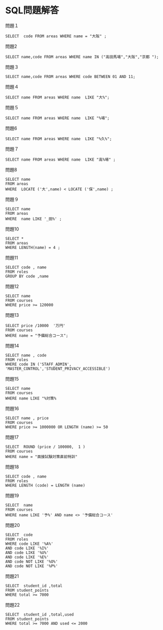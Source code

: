 # SQL問題解答
問題１

```
SELECT  code FROM areas WHERE name = "大阪" ;
```

問題2

```
SELECT name,code FROM areas WHERE name IN ("高田馬場","大阪","京都 ");
```

問題３
```
SELECT name,code FROM areas WHERE code BETWEEN 01 AND 11;
```
問題４

```
SELECT name FROM areas WHERE name  LIKE "大%";
```

問題５
```
SELECT name FROM areas WHERE name  LIKE "%場";
```

問題6

```
SELECT name FROM areas WHERE name  LIKE "%久%";
```

問題７
```
SELECT name FROM areas WHERE name  LIKE "高%場" ;
```
問題8

```
SELECT name
FROM areas  
WHERE  LOCATE ('大',name) < LOCATE ('保',name) ;
```

問題９

```
SELECT name
FROM areas  
WHERE  name LIKE '_田%' ;
```

問題10

```
SELECT *
FROM areas  
WHERE LENGTH(name) = 4 ;
```

問題11

```
SELECT code , name
FROM roles
GROUP BY code ,name
```

問題12 
```
SELECT name
FROM courses
WHERE price >= 120000
```
問題13
```
SELECT price /10000  '万円'
FROM courses
WHERE name = "予備総合コース";
```

問題14
```
SELECT name , code
FROM roles
WHERE code IN ('STAFF_ADMIN', 'MASTER_CONTROL','STUDENT_PRIVACY_ACCESSIBLE')
```
問題15

```
SELECT name
FROM courses
WHERE name LIKE "%対策%
```

問題16
```
SELECT name , price 
FROM courses
WHERE price >= 1000000 OR LENGTH (name) >= 50
```
問題17 
```
SELECT  ROUND (price / 100000,  1 )
FROM courses
WHERE name = "面接試験対策直前特訓"
```
問題18
```
SELECT code , name
FROM roles
WHERE LENGTH (code) = LENGTH (name)
```
問題19
```
SELECT  name
FROM courses
WHERE name LIKE '予%' AND name <> '予備総合コース'
```
問題20
```
SELECT  code 
FROM roles
WHERE code LIKE '%A%'
AND code LIKE '%I%'
AND code LIKE '%U%'
AND code LIKE '%E%'
AND code NOT LIKE '%O%'
AND code NOT LIKE '%P%'
```
問題21
```
SELECT  student_id ,total
FROM student_points
WHERE total >= 7000
```

問題22
```
SELECT  student_id ,total,used
FROM student_points
WHERE total >= 7000 AND used <= 2000
```
